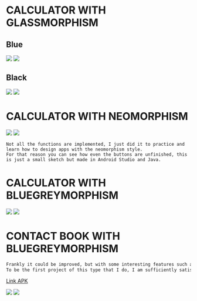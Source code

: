 #
# CALCULATOR WITH GLASSMORPHISM
## Blue
![](https://github.com/DamianPyCoder/Apps_in_Glassmorphism_Neomorphism_Greyphism/blob/main/Screenshots/1g.png)
![](https://github.com/DamianPyCoder/App_in_Glassmorphism_Neomorphism_Greyphism/blob/main/Screenshots/g2.png)


## Black
![](https://github.com/DamianPyCoder/App_in_Glassmorphism_Neomorphism_Greyphism/blob/main/Screenshots/g5.png)
![](https://github.com/DamianPyCoder/App_in_Glassmorphism_Neomorphism_Greyphism/blob/main/Screenshots/g6.png)




#
# CALCULATOR WITH NEOMORPHISM
![](https://github.com/DamianPyCoder/Apps_in_Glassmorphism_Neomorphism_Greyphism/blob/main/Screenshots/1a.jpg)
![](https://github.com/DamianPyCoder/Apps_in_Glassmorphism_Neomorphism_Greyphism/blob/main/Screenshots/2a.jpg)

```
Not all the functions are implemented, I just did it to practice and learn how to design apps with the neomorphism style. 
For that reason you can see how even the buttons are unfinished, this is just a small sketch but made in Android Studio and Java.
```



#
# CALCULATOR WITH BLUEGREYMORPHISM
![](https://github.com/DamianPyCoder/Apps_in_Glassmorphism_Neomorphism_Greyphism/blob/main/Screenshots/3a.jpg)
![](https://github.com/DamianPyCoder/Apps_in_Glassmorphism_Neomorphism_Greyphism/blob/main/Screenshots/5a.jpg)




#
# CONTACT BOOK WITH BLUEGREYMORPHISM

```diff
Frankly it could be improved, but with some interesting features such as attaching images from the mobile device or url. 
To be the first project of this type that I do, I am sufficiently satisfied with the result.
``` 
[Link APK](https://github.com/DamianPyCoder/App_in_Glassmorphism_Neomorphism_Greyphism/blob/main/code/app-addresscontacts-bluegrey.apk)


![](https://github.com/DamianPyCoder/App_in_Glassmorphism_Neomorphism_Greyphism/blob/main/Screenshots/adressContactsBluegreymorph/spidyB.jpg)
![](https://github.com/DamianPyCoder/App_in_Glassmorphism_Neomorphism_Greyphism/blob/main/Screenshots/adressContactsBluegreymorph/a3a.jpg)


